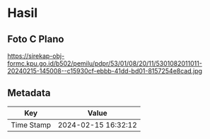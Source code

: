 # Hasil

## Foto C Plano

https://sirekap-obj-formc.kpu.go.id/b502/pemilu/pdpr/53/01/08/20/11/5301082011011-20240215-145008--c15930cf-ebbb-41dd-bd01-8157254e8cad.jpg


## Metadata

| Key        | Value               |
| ---------- | ------------------- |
| Time Stamp | 2024-02-15 16:32:12 |



